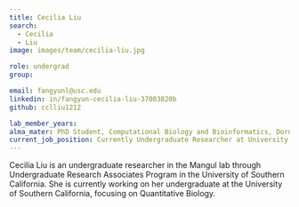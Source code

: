 ```yaml
---
title: Cecilia Liu
search:
  - Cecilia
  - Liu
image: images/team/cecilia-liu.jpg

role: undergrad
group:

email: fangyunl@usc.edu
linkedin: in/fangyun-cecilia-liu-37003820b
github: cclliu1212

lab_member_years:
alma_mater: PhD Student, Computational Biology and Bioinformatics, Dornsife College of Letter, Arts and Sciences at USC
current_job_position: Currently Undergraduate Researcher at University of Southern California
---
```


Cecilia Liu is an undergraduate researcher in the Mangul lab through Undergraduate Research Associates Program in the University of Southern California. She is currently working on her undergraduate at the University of Southern California, focusing on Quantitative Biology.

